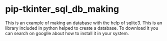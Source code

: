 # pip-tkinter_sql_db_making
 This is an example of making an database with the help of sqlite3. This is an library included in python helped to create a database. To download it you can search on googlle about how to install it in your system.
